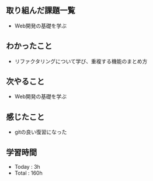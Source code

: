 ## 取り組んだ課題一覧
- Web開発の基礎を学ぶ
## わかったこと
  - リファクタリングについて学び、重複する機能のまとめ方
## 次やること
  - Web開発の基礎を学ぶ
## 感じたこと
  - gitの良い復習になった
## 学習時間
  - Today : 3h
  - Total : 160h
